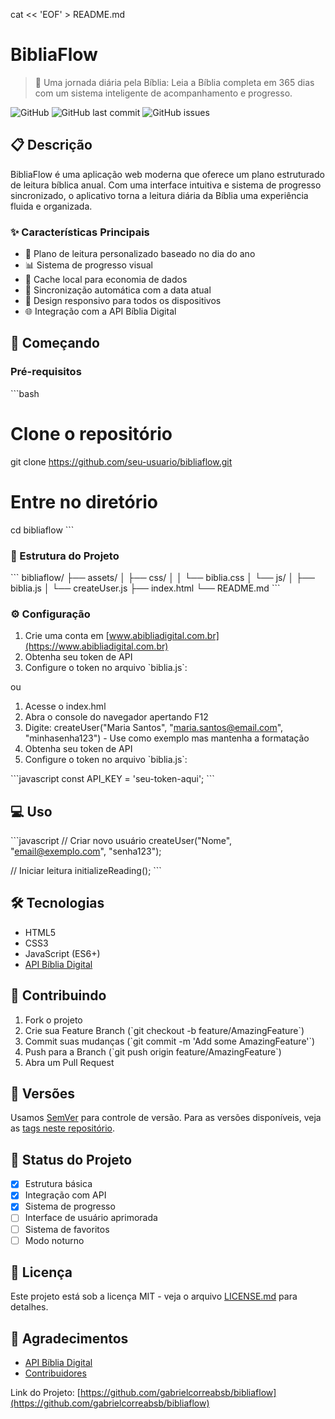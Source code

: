 cat << 'EOF' > README.md
# BibliaFlow

> 📖 Uma jornada diária pela Bíblia: Leia a Bíblia completa em 365 dias com um sistema inteligente de acompanhamento e progresso.

![GitHub](https://img.shields.io/github/license/gabrielcorreabsb/bibliaflow)
![GitHub last commit](https://img.shields.io/github/last-commit/gabrielcorreabsb/bibliaflow)
![GitHub issues](https://img.shields.io/github/issues/gabrielcorreabsb/bibliaflow)

## 📋 Descrição

BibliaFlow é uma aplicação web moderna que oferece um plano estruturado de leitura bíblica anual. Com uma interface intuitiva e sistema de progresso sincronizado, o aplicativo torna a leitura diária da Bíblia uma experiência fluida e organizada.

### ✨ Características Principais

- 📅 Plano de leitura personalizado baseado no dia do ano
- 📊 Sistema de progresso visual
- 💾 Cache local para economia de dados
- 🔄 Sincronização automática com a data atual
- 📱 Design responsivo para todos os dispositivos
- 🌐 Integração com a API Bíblia Digital

## 🚀 Começando

### Pré-requisitos

\`\`\`bash
# Clone o repositório
git clone https://github.com/seu-usuario/bibliaflow.git

# Entre no diretório
cd bibliaflow
\`\`\`

### 📁 Estrutura do Projeto

\`\`\`
bibliaflow/
├── assets/
│   ├── css/
│   │   └── biblia.css
│   └── js/
│       ├── biblia.js
│       └── createUser.js
├── index.html
└── README.md
\`\`\`

### ⚙️ Configuração

1. Crie uma conta em [www.abibliadigital.com.br](https://www.abibliadigital.com.br)
2. Obtenha seu token de API
3. Configure o token no arquivo \`biblia.js\`:

ou

1. Acesse o index.hml
2. Abra o console do navegador apertando F12
3. Digite: createUser("Maria Santos", "maria.santos@email.com", "minhasenha123") - Use como exemplo mas mantenha a formatação
4. Obtenha seu token de API
5. Configure o token no arquivo \`biblia.js\`:

\`\`\`javascript
const API_KEY = 'seu-token-aqui';
\`\`\`

## 💻 Uso

\`\`\`javascript
// Criar novo usuário
createUser("Nome", "email@exemplo.com", "senha123");

// Iniciar leitura
initializeReading();
\`\`\`

## 🛠️ Tecnologias

- HTML5
- CSS3
- JavaScript (ES6+)
- [API Bíblia Digital](https://www.abibliadigital.com.br/api)


## 🤝 Contribuindo

1. Fork o projeto
2. Crie sua Feature Branch (\`git checkout -b feature/AmazingFeature\`)
3. Commit suas mudanças (\`git commit -m 'Add some AmazingFeature'\`)
4. Push para a Branch (\`git push origin feature/AmazingFeature\`)
5. Abra um Pull Request

## 📌 Versões

Usamos [SemVer](http://semver.org/) para controle de versão. Para as versões disponíveis, veja as [tags neste repositório](https://github.com/gabrielcorreabsb/bibliaflow/tags).

## 🎯 Status do Projeto

- [x] Estrutura básica
- [x] Integração com API
- [x] Sistema de progresso
- [ ] Interface de usuário aprimorada
- [ ] Sistema de favoritos
- [ ] Modo noturno

## 📄 Licença

Este projeto está sob a licença MIT - veja o arquivo [LICENSE.md](LICENSE.md) para detalhes.

## 🎉 Agradecimentos

- [API Bíblia Digital](https://www.abibliadigital.com.br)
- [Contribuidores](https://github.com/gabrielcorreabsb/bibliaflow/contributors)

Link do Projeto: [https://github.com/gabrielcorreabsb/bibliaflow](https://github.com/gabrielcorreabsb/bibliaflow)

